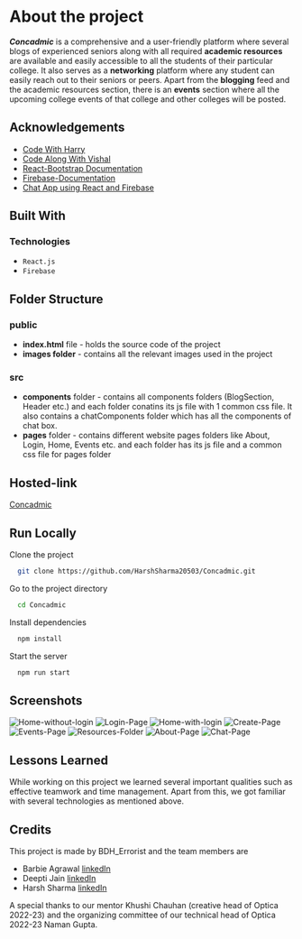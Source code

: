 
# About the project

***Concadmic*** is a comprehensive and a user-friendly platform where several blogs of experienced seniors along with all required **academic resources** are available and easily accessible to all the students of their particular college. It also serves as a **networking** platform where any student can easily reach out to their seniors or peers. Apart from the **blogging** feed and the academic resources section, there is an **events** section where all the upcoming college events of that college and other colleges will be posted.



## Acknowledgements

 - [Code With Harry](https://www.youtube.com/@CodeWithHarry)
 - [Code Along With Vishal](https://www.youtube.com/@CodealongwithVishal)
 - [React-Bootstrap Documentation](https://react-bootstrap.github.io/getting-started/introduction)
 - [Firebase-Documentation](https://firebase.google.com/docs/guides)
 - [Chat App using React and Firebase](https://www.youtube.com/watch?v=k4mjF4sPITE)
   


## Built With

### Technologies

- `React.js`
- `Firebase`



## Folder Structure

### public

- **index.html** file - holds the source code of the project
- **images folder** - contains all the relevant images used in the project

### src 
 
- **components** folder - contains all components folders (BlogSection, Header etc.) and each folder conatins its js file with 1 common css file. It also contains a chatComponents folder which has all the components of chat box.
- **pages** folder - contains different website pages folders like About, Login, Home, Events etc. and each folder has its js file and a common css file for pages folder 



## Hosted-link

[Concadmic](https://concadmic.web.app/)



## Run Locally

Clone the project

```bash
  git clone https://github.com/HarshSharma20503/Concadmic.git
```

Go to the project directory

```bash
  cd Concadmic
```

Install dependencies

```bash
  npm install
```

Start the server

```bash
  npm run start
```


## Screenshots

![Home-without-login](https://lh5.googleusercontent.com/3e246JvKu3JY4JxpbbYM-FMpdhzfmT0N74F_Vi0n6ojTpaA1HA9LKof_k_UClB8UA7s=w2400)
![Login-Page](https://lh4.googleusercontent.com/u_5nH7_NTOijOvOhK6Hc0T9b9DtZkQbRrinCg9zh2dQSWwAN_uP0UYmJGw9j5iPoaes=w2400)
![Home-with-login](https://lh4.googleusercontent.com/zHpE1dhFJVKQQRFshaC575-2HYxGN1JnWgfyyHZ7ODd_FPrjQBVa9hl_SvwrL7xmaqc=w2400)
![Create-Page](https://lh3.googleusercontent.com/uJGcn4Z63YzRW2i5Eyq_J7gpCcw6IF8VTWPb0awcXqQK_IkcpaSbXKoENclAh0TnC-c=w2400)
![Events-Page](https://lh5.googleusercontent.com/J6WZsT8TodyIjm472m5MZn_5wL7r9fp1PC5cuMMADvaXTVrDWY9XMJweSc7PWtejkAY=w2400)
![Resources-Folder](https://lh4.googleusercontent.com/WjV4gK19_08_GkH_TCRui4a9aLpeqR9wfoPnGfKuLlSsQ75naJ6ZofddqQ7M_GdP4go=w2400)
![About-Page](https://lh3.googleusercontent.com/gJpivmv4-mDArn9r695XwC_Vr7tronHF3vUYepOthSNk7V1FLR94xFo8xxdaTg-ilQc=w2400)
![Chat-Page](https://lh6.googleusercontent.com/As3k_ieIKAr9BaFlyoiJSwHdP1DTaJbIje89QXUPdmKNG7QuS6J8aURkOZuvWek1SBg=w2400)



## Lessons Learned

While working on this project we learned several important qualities such as effective teamwork and time management. Apart from this, we got familiar with several technologies as mentioned above.



## Credits

This project is made by BDH_Errorist and the team members are

- Barbie Agrawal [linkedIn](https://www.linkedin.com/in/barbie-agrawal-profile/)
- Deepti Jain [linkedIn](https://www.linkedin.com/in/deepti-jain-315288249/)
- Harsh Sharma [linkedIn](https://www.linkedin.com/in/harsh-sharma-507386232/)

A special thanks to our mentor Khushi Chauhan (creative head of Optica 2022-23) and the organizing committee of our technical head of Optica 2022-23 Naman Gupta.


